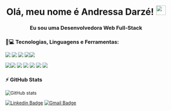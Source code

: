 <h1 align="center"> Olá, meu nome é Andressa Darzé! <img src="https://camo.githubusercontent.com/e8e7b06ecf583bc040eb60e44eb5b8e0ecc5421320a92929ce21522dbc34c891/68747470733a2f2f6d656469612e67697068792e636f6d2f6d656469612f6876524a434c467a6361737252346961377a2f67697068792e676966" alt="waving hand" width="30" height="30"></h1>
<h3 align="center">Eu sou uma Desenvolvedora Web Full-Stack</h3>

### :rocket::computer: Tecnologias, Linguagens e Ferramentas:

<img src="https://img.shields.io/badge/JavaScript-323330?style=for-the-badge&logo=javascript&logoColor=F7DF1E" /> <img src="https://img.shields.io/badge/TypeScript-007ACC?style=for-the-badge&logo=typescript&logoColor=white" /> <img src="https://img.shields.io/badge/Node.js-339933?style=for-the-badge&logo=nodedotjs&logoColor=white" /> <img src="https://img.shields.io/badge/MySQL-005C84?style=for-the-badge&logo=mysql&logoColor=white" /><img src="https://img.shields.io/badge/Express.js-000000?style=for-the-badge&logo=express&logoColor=white" />

<img src="https://img.shields.io/badge/HTML5-E34F26?style=for-the-badge&logo=html5&logoColor=white" /><img src="https://img.shields.io/badge/React-20232A?style=for-the-badge&logo=react&logoColor=61DAFB" /> <img src="https://img.shields.io/badge/React_Router-CA4245?style=for-the-badge&logo=react-router&logoColor=white" /> <img src="https://img.shields.io/badge/Jest-C21325?style=for-the-badge&logo=jest&logoColor=white" /> <img src="https://img.shields.io/badge/Postman-FF6C37?style=for-the-badge&logo=Postman&logoColor=white" /> <img src="https://img.shields.io/badge/GitHub-100000?style=for-the-badge&logo=github&logoColor=white" /> 
<img src="https://img.shields.io/badge/-Git-black?style=for-the-badge&logo=git" />
<br>

### :zap: GitHub Stats
  
![GitHub stats](https://github-readme-stats.vercel.app/api?username=andressadarze&show_icons=true&theme=dark)

[![Linkedin Badge](https://img.shields.io/badge/-andressadarze-blue?style=flat-square&logo=Linkedin&logoColor=white&link=https://www.linkedin.com/in/andressadarze/)](https://www.linkedin.com/in/andressadarze/)
[![Gmail Badge](https://img.shields.io/badge/-andressa.darze@gmail.com-c14438?style=flat-square&logo=Gmail&logoColor=white&link=mailto:andressa.darze@gmail.com)](mailto:andressa.darze@gmail.com)
